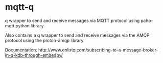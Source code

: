 # mqtt-q
q wrapper to send and receive messages via MQTT protocol using paho-mqtt python library.

Also contains a q wrapper to send and receive messages via the AMQP protocol using the proton-amqp library

Documentation: http://www.enlistq.com/subscribing-to-a-message-broker-in-q-kdb-through-embedpy/
